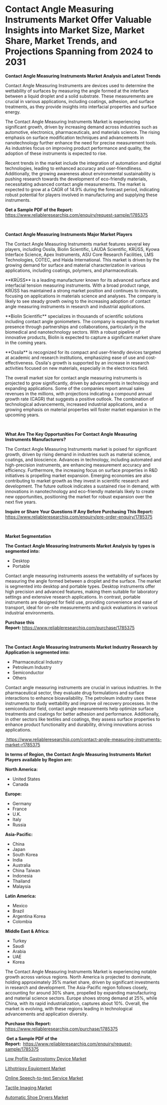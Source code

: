 <p><h1>Contact Angle Measuring Instruments Market Offer Valuable Insights into Market Size, Market Share, Market Trends, and Projections Spanning from 2024 to 2031</h1></p><p><strong>Contact Angle Measuring Instruments Market Analysis and Latest Trends</strong></p>
<p><p>Contact Angle Measuring Instruments are devices used to determine the wettability of surfaces by measuring the angle formed at the interface between a liquid droplet and a solid substrate. These measurements are crucial in various applications, including coatings, adhesion, and surface treatments, as they provide insights into interfacial properties and surface energy.</p><p>The Contact Angle Measuring Instruments Market is experiencing significant growth, driven by increasing demand across industries such as automotive, electronics, pharmaceuticals, and materials science. The rising emphasis on surface modification techniques and advancements in nanotechnology further enhance the need for precise measurement tools. As industries focus on improving product performance and quality, the adoption of these instruments is expected to rise.</p><p>Recent trends in the market include the integration of automation and digital technologies, leading to enhanced accuracy and user-friendliness. Additionally, the growing awareness about environmental sustainability is pushing research towards the development of eco-friendly materials, necessitating advanced contact angle measurements. The market is expected to grow at a CAGR of 14.9% during the forecast period, indicating robust potential for players involved in manufacturing and supplying these instruments.</p></p>
<p><strong>Get a Sample PDF of the Report:&nbsp;</strong> <a href="https://www.reliableresearchiq.com/enquiry/request-sample/1785375?utm_campaign=973&utm_medium=2&utm_source=Github&utm_content=ia&utm_term=18122024&utm_id=contact-angle-measuring-instruments">https://www.reliableresearchiq.com/enquiry/request-sample/1785375</a></p>
<p>&nbsp;</p>
<p><strong>Contact Angle Measuring Instruments Major Market Players</strong></p>
<p><p>The Contact Angle Measuring Instruments market features several key players, including Ossila, Biolin Scientific, LAUDA Scientific, KRÜSS, Kyowa Interface Science, Apex Instruments, ASU Core Research Facilities, LMS Technologies, COTEC, and Haida International. This market is driven by the growing demand for surface and material characterization in various applications, including coatings, polymers, and pharmaceuticals.</p><p>**KRÜSS** is a leading manufacturer known for its advanced surface and interfacial tension measuring instruments. With a broad product range, KRÜSS has maintained a strong market position and continues to innovate, focusing on applications in materials science and analyses. The company is likely to see steady growth owing to the increasing adoption of contact angle measuring instruments in research and industrial applications.</p><p>**Biolin Scientific** specializes in thousands of scientific solutions including contact angle goniometers. The company is expanding its market presence through partnerships and collaborations, particularly in the biomedical and nanotechnology sectors. With a robust pipeline of innovative products, Biolin is expected to capture a significant market share in the coming years.</p><p>**Ossila** is recognized for its compact and user-friendly devices targeted at academic and research institutions, emphasizing ease of use and cost-effectiveness. Ossila's growth is supported by an increase in research activities focused on new materials, especially in the electronics field.</p><p>The overall market size for contact angle measuring instruments is projected to grow significantly, driven by advancements in technology and expanding applications. Some of the companies report annual sales revenues in the millions, with projections indicating a compound annual growth rate (CAGR) that suggests a positive outlook. The combination of technological advancements, increased industrial applications, and a growing emphasis on material properties will foster market expansion in the upcoming years.</p></p>
<p>&nbsp;</p>
<p><strong>What Are The Key Opportunities For Contact Angle Measuring Instruments Manufacturers?</strong></p>
<p><p>The Contact Angle Measuring Instruments market is poised for significant growth, driven by rising demand in industries such as material science, coatings, and bioscience. Advances in technology, including automated and high-precision instruments, are enhancing measurement accuracy and efficiency. Furthermore, the increasing focus on surface properties in R&D initiatives is propelling market expansion. Emerging economies are also contributing to market growth as they invest in scientific research and development. The future outlook indicates a sustained rise in demand, with innovations in nanotechnology and eco-friendly materials likely to create new opportunities, positioning the market for robust expansion over the next five years.</p></p>
<p><strong>Inquire or Share Your Questions If Any Before Purchasing This Report:</strong> <a href="https://www.reliableresearchiq.com/enquiry/pre-order-enquiry/1785375?utm_campaign=973&utm_medium=2&utm_source=Github&utm_content=ia&utm_term=18122024&utm_id=contact-angle-measuring-instruments">https://www.reliableresearchiq.com/enquiry/pre-order-enquiry/1785375</a></p>
<p>&nbsp;</p>
<p><strong>Market Segmentation</strong></p>
<p><strong>The Contact Angle Measuring Instruments Market Analysis by types is segmented into:</strong></p>
<p><ul><li>Desktop</li><li>Portable</li></ul></p>
<p><p>Contact angle measuring instruments assess the wettability of surfaces by measuring the angle formed between a droplet and the surface. The market is segmented into desktop and portable types. Desktop instruments offer high precision and advanced features, making them suitable for laboratory settings and extensive research applications. In contrast, portable instruments are designed for field use, providing convenience and ease of transport, ideal for on-site measurements and quick evaluations in various industrial environments.</p></p>
<p><strong>Purchase this Report:&nbsp;</strong><a href="https://www.reliableresearchiq.com/purchase/1785375?utm_campaign=973&utm_medium=2&utm_source=Github&utm_content=ia&utm_term=18122024&utm_id=contact-angle-measuring-instruments">https://www.reliableresearchiq.com/purchase/1785375</a></p>
<p>&nbsp;</p>
<p><strong>The Contact Angle Measuring Instruments Market Industry Research by Application is segmented into:</strong></p>
<p><ul><li>Pharmaceutical Industry</li><li>Petroleum Industry</li><li>Semiconductor</li><li>Others</li></ul></p>
<p><p>Contact angle measuring instruments are crucial in various industries. In the pharmaceutical sector, they evaluate drug formulations and surface interactions to enhance bioavailability. The petroleum industry uses these instruments to study wettability and improve oil recovery processes. In the semiconductor field, contact angle measurements help optimize surface treatments and coatings for better adhesion and performance. Additionally, in other sectors like textiles and coatings, they assess surface properties to enhance product functionality and durability, driving innovations across applications.</p></p>
<p><a href="https://www.reliableresearchiq.com/contact-angle-measuring-instruments-market-r1785375?utm_campaign=973&utm_medium=2&utm_source=Github&utm_content=ia&utm_term=18122024&utm_id=contact-angle-measuring-instruments">&nbsp;https://www.reliableresearchiq.com/contact-angle-measuring-instruments-market-r1785375</a></p>
<p><strong>In terms of Region, the Contact Angle Measuring Instruments Market Players available by Region are:</strong></p>
<p>
    <p> <strong> North America: </strong>
        <ul>
            <li>United States</li>
            <li>Canada</li>
        </ul>
        </p> 
    <p> <strong> Europe: </strong>
        <ul>
            <li>Germany</li>
            <li>France</li>
            <li>U.K.</li>
            <li>Italy</li>
            <li>Russia</li>
        </ul>
        </p> 
    <p> <strong> Asia-Pacific: </strong>
        <ul>
            <li>China</li>
            <li>Japan</li>
            <li>South Korea</li>
            <li>India</li>
            <li>Australia</li>
            <li>China Taiwan</li>
            <li>Indonesia</li>
            <li>Thailand</li>
            <li>Malaysia</li>
        </ul>
        </p> 
    <p> <strong> Latin America: </strong>
        <ul>
            <li>Mexico</li>
            <li>Brazil</li>
            <li>Argentina Korea</li>
            <li>Colombia</li>
        </ul>
        </p> 
    <p> <strong> Middle East & Africa: </strong>
        <ul>
            <li>Turkey</li>
            <li>Saudi</li>
            <li>Arabia</li>
            <li>UAE</li>
            <li>Korea</li>
        </ul>
    </p>
    </p>
<p><p>The Contact Angle Measuring Instruments Market is experiencing notable growth across various regions. North America is projected to dominate, holding approximately 35% market share, driven by significant investments in research and development. The Asia-Pacific region follows closely, accounting for around 30% share, propelled by expanding manufacturing and material science sectors. Europe shows strong demand at 25%, while China, with its rapid industrialization, captures about 10%. Overall, the market is evolving, with these regions leading in technological advancements and application diversity.</p></p>
<p><strong>Purchase this Report: </strong><a href="https://www.reliableresearchiq.com/purchase/1785375?utm_campaign=973&utm_medium=2&utm_source=Github&utm_content=ia&utm_term=18122024&utm_id=contact-angle-measuring-instruments">https://www.reliableresearchiq.com/purchase/1785375</a></p>
<p>&nbsp;<strong>Get a Sample PDF of the Report:&nbsp;&nbsp;</strong><a href="https://www.reliableresearchiq.com/enquiry/request-sample/1785375?utm_campaign=973&utm_medium=2&utm_source=Github&utm_content=ia&utm_term=18122024&utm_id=contact-angle-measuring-instruments">https://www.reliableresearchiq.com/enquiry/request-sample/1785375</a></p>
<p><strong></strong></p>
<p><p><a href="https://www.linkedin.com/pulse/low-profile-gastrostomy-device-market-valuation-forecast-w2dlf?utm_campaign=973&utm_medium=2&utm_source=Github&utm_content=ia&utm_term=18122024&utm_id=contact-angle-measuring-instruments">Low Profile Gastrostomy Device Market</a></p><p><a href="https://www.linkedin.com/pulse/lithotripsy-equipment-market-growth-analysis-predicts-expansion-pfsnf?utm_campaign=973&utm_medium=2&utm_source=Github&utm_content=ia&utm_term=18122024&utm_id=contact-angle-measuring-instruments">Lithotripsy Equipment Market</a></p><p><a href="https://github.com/hammelximalschid/Market-Research-Report-List-1/blob/main/online-speech-to-text-service-market.md?utm_campaign=973&utm_medium=2&utm_source=Github&utm_content=ia&utm_term=18122024&utm_id=contact-angle-measuring-instruments">Online Speech-to-text Service Market</a></p><p><a href="https://www.linkedin.com/pulse/global-tactile-imaging-market-product-types-applications-2nc7f?utm_campaign=973&utm_medium=2&utm_source=Github&utm_content=ia&utm_term=18122024&utm_id=contact-angle-measuring-instruments">Tactile Imaging Market</a></p><p><a href="https://github.com/rodinayygacklezi/Market-Research-Report-List-1/blob/main/automatic-shoe-dryers-market.md?utm_campaign=973&utm_medium=2&utm_source=Github&utm_content=ia&utm_term=18122024&utm_id=contact-angle-measuring-instruments">Automatic Shoe Dryers Market</a></p></p>